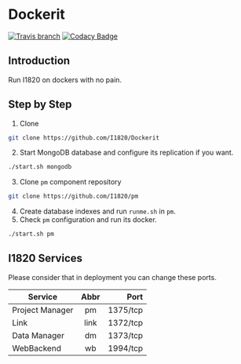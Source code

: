 # Dockerit
[![Travis branch](https://img.shields.io/travis/com/I1820/Dockerit/master.svg?style=flat-square)](https://travis-ci.com/I1820/Dockerit)
[![Codacy Badge](https://api.codacy.com/project/badge/Grade/9168e7dc29d14988b4cd631bf667449a)](https://www.codacy.com/app/i1820/Dockerit?utm_source=github.com&amp;utm_medium=referral&amp;utm_content=I1820/Dockerit&amp;utm_campaign=Badge_Grade)

## Introduction
Run I1820 on dockers with no pain.

## Step by Step
1. Clone
```sh
git clone https://github.com/I1820/Dockerit
```
2. Start MongoDB database and configure its replication if you want.
```sh
./start.sh mongodb
```
3. Clone `pm` component repository
```sh
git clone https://github.com/I1820/pm
```
4. Create database indexes and run `runme.sh` in `pm`.
5. Check `pm` configuration and run its docker.
```sh
./start.sh pm
```

## I1820 Services
Please consider that in deployment you can change these ports.

| Service          | Abbr  | Port     |
| ---------------- |:-----:| --------:|
| Project Manager  | pm    | 1375/tcp |
| Link             | link  | 1372/tcp |
| Data Manager     | dm    | 1373/tcp |
| WebBackend       | wb    | 1994/tcp |
